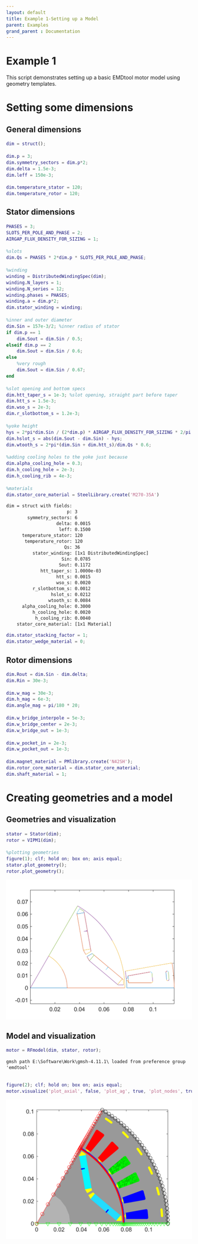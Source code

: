 ```yaml
---
layout: default
title: Example 1-Setting up a Model
parent: Examples
grand_parent : Documentation
---
```


# Example 1

This script demonstrates setting up a basic EMDtool motor model using geometry templates.

# Setting some dimensions
## General dimensions
```matlab
dim = struct();

dim.p = 3;
dim.symmetry_sectors = dim.p*2;
dim.delta = 1.5e-3;
dim.leff = 150e-3;

dim.temperature_stator = 120;
dim.temperature_rotor = 120;
```
## Stator dimensions
```matlab
PHASES = 3;
SLOTS_PER_POLE_AND_PHASE = 2;
AIRGAP_FLUX_DENSITY_FOR_SIZING = 1;

%slots
dim.Qs = PHASES * 2*dim.p * SLOTS_PER_POLE_AND_PHASE;

%winding
winding = DistributedWindingSpec(dim);
winding.N_layers = 1;
winding.N_series = 12;
winding.phases = PHASES;
winding.a = dim.p*2;
dim.stator_winding = winding;

%inner and outer diameter
dim.Sin = 157e-3/2; %inner radius of stator
if dim.p == 1
    dim.Sout = dim.Sin / 0.5;
elseif dim.p == 2
    dim.Sout = dim.Sin / 0.6;
else
    %very rough
    dim.Sout = dim.Sin / 0.67;
end

%slot opening and bottom specs
dim.htt_taper_s = 1e-3; %slot opening, straight part before taper
dim.htt_s = 1.5e-3;
dim.wso_s = 2e-3;
dim.r_slotbottom_s = 1.2e-3;

%yoke height
hys = 2*pi*dim.Sin / (2*dim.p) * AIRGAP_FLUX_DENSITY_FOR_SIZING * 2/pi / 2 / 1.5;
dim.hslot_s = abs(dim.Sout - dim.Sin) - hys;
dim.wtooth_s = 2*pi*(dim.Sin + dim.htt_s)/dim.Qs * 0.6;

%adding cooling holes to the yoke just because
dim.alpha_cooling_hole = 0.3;
dim.h_cooling_hole = 2e-3;
dim.h_cooling_rib = 4e-3;

%materials
dim.stator_core_material = SteelLibrary.create('M270-35A')
```

```matlabTextOutput
dim = struct with fields:
                       p: 3
        symmetry_sectors: 6
                   delta: 0.0015
                    leff: 0.1500
      temperature_stator: 120
       temperature_rotor: 120
                      Qs: 36
          stator_winding: [1x1 DistributedWindingSpec]
                     Sin: 0.0785
                    Sout: 0.1172
             htt_taper_s: 1.0000e-03
                   htt_s: 0.0015
                   wso_s: 0.0020
          r_slotbottom_s: 0.0012
                 hslot_s: 0.0212
                wtooth_s: 0.0084
      alpha_cooling_hole: 0.3000
          h_cooling_hole: 0.0020
           h_cooling_rib: 0.0040
    stator_core_material: [1x1 Material]

```

```matlab
dim.stator_stacking_factor = 1;
dim.stator_wedge_material = 0;

```
## Rotor dimensions
```matlab
dim.Rout = dim.Sin - dim.delta;
dim.Rin = 30e-3;

dim.w_mag = 30e-3;
dim.h_mag = 6e-3;
dim.angle_mag = pi/180 * 20;

dim.w_bridge_interpole = 5e-3;
dim.w_bridge_center = 2e-3;
dim.w_bridge_out = 1e-3;

dim.w_pocket_in = 2e-3;
dim.w_pocket_out = 1e-3;

dim.magnet_material = PMlibrary.create('N42SH');
dim.rotor_core_material = dim.stator_core_material;
dim.shaft_material = 1;
```
# Creating geometries and a model
## Geometries and visualization
```matlab
stator = Stator(dim);
rotor = VIPM1(dim);

%plotting geometries
figure(1); clf; hold on; box on; axis equal;
stator.plot_geometry();
rotor.plot_geometry();
```

![figure_0.png](Example_1-Setting_up_a_Model_media/figure_0.png)
## Model and visualization
```matlab
motor = RFmodel(dim, stator, rotor);
```

```matlabTextOutput
gmsh path E:\Software\Work\gmsh-4.11.1\ loaded from preference group 'emdtool' 
```

```matlab

figure(2); clf; hold on; box on; axis equal;
motor.visualize('plot_axial', false, 'plot_ag', true, 'plot_nodes', true);
```

![figure_1.png](Example_1-Setting_up_a_Model_media/figure_1.png)
